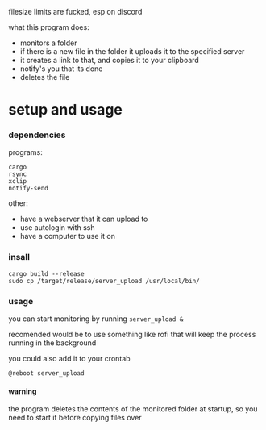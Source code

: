 filesize limits are fucked, esp on discord



what this program does:
* monitors a folder
* if there is a new file in the folder it uploads it to the specified server
* it creates a link to that, and copies it to your clipboard
* notify's you that its done
* deletes the file


setup and usage
===============
### dependencies
programs:
```
cargo
rsync
xclip
notify-send
```
other:
* have a webserver that it can upload to
* use autologin with ssh
* have a computer to use it on


### insall
```
cargo build --release
sudo cp /target/release/server_upload /usr/local/bin/
```

### usage

you can start monitoring by running `server_upload &`

recomended would be to use something like rofi that will keep the process running in the background

you could also add it to your crontab
```
@reboot server_upload
```


#### warning
the program deletes the contents of the monitored folder at startup, so you need to start it before copying files over

